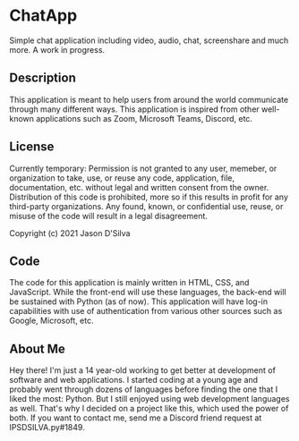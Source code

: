 # ChatApp
Simple chat application including video, audio, chat, screenshare and much more. A work in progress.

## Description
This application is meant to help users from around the world communicate through many different ways. This application is inspired from other well-known applications such as Zoom, Microsoft Teams, Discord, etc.

## License
Currently temporary:
  Permission is not granted to any user, memeber, or organization to take, use, or reuse any code, application, file, documentation, etc. without legal and written consent from the owner. Distribution of this code is prohibited, more so if this results in profit for any third-party organizations. Any found, known, or confidential use, reuse, or misuse of the code will result in a legal disagreement.

Copyright (c) 2021 Jason D'Silva


## Code
The code for this application is mainly written in HTML, CSS, and JavaScript. While the front-end will use these languages, the back-end will be sustained with Python (as of now). This application will have log-in capabilities with use of authentication from various other sources such as Google, Microsoft, etc.

## About Me
Hey there! I'm just a 14 year-old working to get better at development of software and web applications. I started coding at a young age and probably went through dozens of languages before finding the one that I liked the most: Python. But I still enjoyed using web development languages as well. That's why I decided on a project like this, which used the power of both. If you want to contact me, send me a Discord friend request at IPSDSILVA.py#1849.
